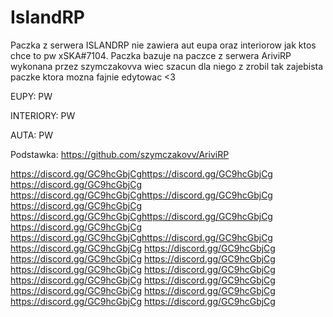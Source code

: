 # IslandRP
Paczka z serwera ISLANDRP nie zawiera aut eupa oraz interiorow jak ktos chce to pw xSKA#7104. Paczka bazuje na paczce z serwera AriviRP wykonana przez szymczakovva wiec szacun dla niego z zrobil tak zajebista paczke ktora mozna fajnie edytowac <3

EUPY: PW                                

INTERIORY: PW                   

AUTA: PW                  

Podstawka: https://github.com/szymczakovv/AriviRP

https://discord.gg/GC9hcGbjCghttps://discord.gg/GC9hcGbjCg
https://discord.gg/GC9hcGbjCg
https://discord.gg/GC9hcGbjCghttps://discord.gg/GC9hcGbjCg
https://discord.gg/GC9hcGbjCg
https://discord.gg/GC9hcGbjCghttps://discord.gg/GC9hcGbjCg
https://discord.gg/GC9hcGbjCg
https://discord.gg/GC9hcGbjCghttps://discord.gg/GC9hcGbjCg
https://discord.gg/GC9hcGbjCg
https://discord.gg/GC9hcGbjCg
https://discord.gg/GC9hcGbjCg
https://discord.gg/GC9hcGbjCg
https://discord.gg/GC9hcGbjCg
https://discord.gg/GC9hcGbjCg
https://discord.gg/GC9hcGbjCg
https://discord.gg/GC9hcGbjCg
https://discord.gg/GC9hcGbjCg
https://discord.gg/GC9hcGbjCg
https://discord.gg/GC9hcGbjCg
https://discord.gg/GC9hcGbjCg
